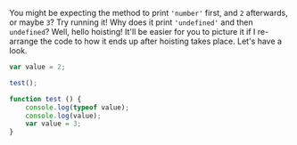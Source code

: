 You might be expecting the method to print `'number'` first, and `2` afterwards, or maybe `3`? Try running it! Why does it print `'undefined'` and then `undefined`? Well, hello hoisting! It'll be easier for you to picture it if I re-arrange the code to how it ends up after hoisting takes place. Let's have a look.

```js
var value = 2;

test();

function test () {
    console.log(typeof value);
    console.log(value);
    var value = 3;
}
```
